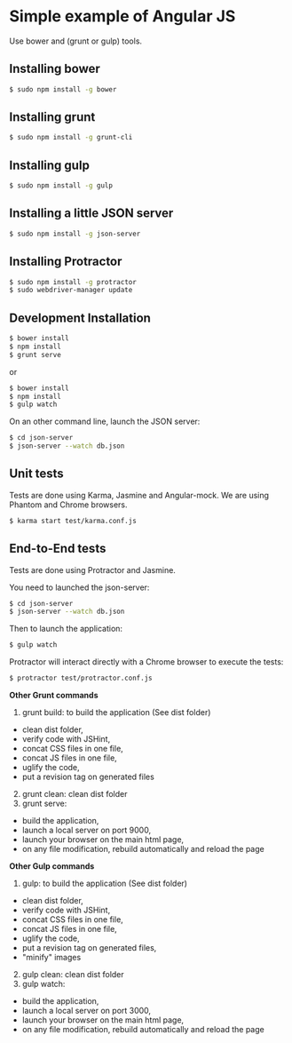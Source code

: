 # Simple example of Angular JS

Use bower and (grunt or gulp) tools.

## Installing bower

```bash
$ sudo npm install -g bower
```

## Installing grunt

```bash
$ sudo npm install -g grunt-cli
```

## Installing gulp

```bash
$ sudo npm install -g gulp
```

## Installing a little JSON server

```bash
$ sudo npm install -g json-server
```

## Installing Protractor

```bash
$ sudo npm install -g protractor
$ sudo webdriver-manager update
```

## Development Installation

```bash
$ bower install
$ npm install
$ grunt serve
```

or

```bash
$ bower install
$ npm install
$ gulp watch
```

On an other command line, launch the JSON server:
```bash
$ cd json-server
$ json-server --watch db.json
```

## Unit tests

Tests are done using Karma, Jasmine and Angular-mock.
We are using Phantom and Chrome browsers.

```bash
$ karma start test/karma.conf.js
```

## End-to-End tests

Tests are done using Protractor and Jasmine.

You need to launched the json-server:
```bash
$ cd json-server
$ json-server --watch db.json
```

Then to launch the application:
```bash
$ gulp watch
```

Protractor will interact directly with a Chrome browser to execute the tests:
```bash
$ protractor test/protractor.conf.js
```

**Other Grunt commands**

1. grunt build: to build the application (See dist folder)
  * clean dist folder,
  * verify code with JSHint,
  * concat CSS files in one file,
  * concat JS files in one file,
  * uglify the code,
  * put a revision tag on generated files
2. grunt clean: clean dist folder
3. grunt serve:
  * build the application,
  * launch a local server on port 9000,
  * launch your browser on the main html page,
  * on any file modification, rebuild automatically and reload the page

**Other Gulp commands**

1. gulp: to build the application (See dist folder)
  * clean dist folder,
  * verify code with JSHint,
  * concat CSS files in one file,
  * concat JS files in one file,
  * uglify the code,
  * put a revision tag on generated files,
  * "minify" images
2. gulp clean: clean dist folder
3. gulp watch:
  * build the application,
  * launch a local server on port 3000,
  * launch your browser on the main html page,
  * on any file modification, rebuild automatically and reload the page
